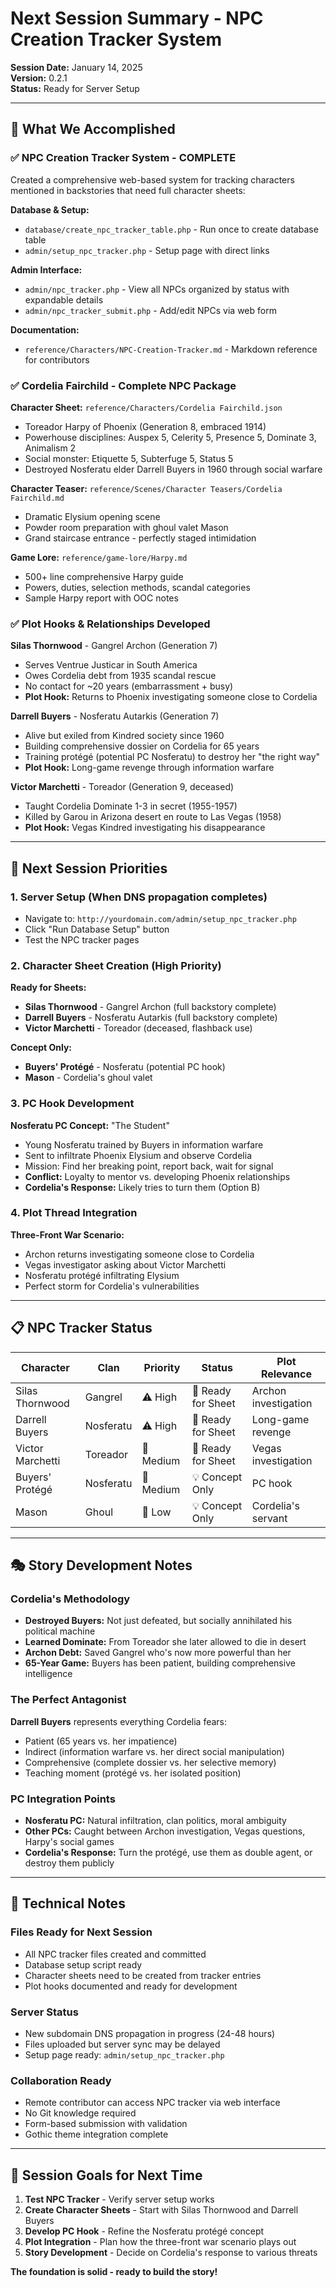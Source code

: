 # Next Session Summary - NPC Creation Tracker System
**Session Date:** January 14, 2025  
**Version:** 0.2.1  
**Status:** Ready for Server Setup

---

## 🎯 What We Accomplished

### ✅ NPC Creation Tracker System - COMPLETE
Created a comprehensive web-based system for tracking characters mentioned in backstories that need full character sheets:

**Database & Setup:**
- `database/create_npc_tracker_table.php` - Run once to create database table
- `admin/setup_npc_tracker.php` - Setup page with direct links

**Admin Interface:**
- `admin/npc_tracker.php` - View all NPCs organized by status with expandable details
- `admin/npc_tracker_submit.php` - Add/edit NPCs via web form

**Documentation:**
- `reference/Characters/NPC-Creation-Tracker.md` - Markdown reference for contributors

### ✅ Cordelia Fairchild - Complete NPC Package
**Character Sheet:** `reference/Characters/Cordelia Fairchild.json`
- Toreador Harpy of Phoenix (Generation 8, embraced 1914)
- Powerhouse disciplines: Auspex 5, Celerity 5, Presence 5, Dominate 3, Animalism 2
- Social monster: Etiquette 5, Subterfuge 5, Status 5
- Destroyed Nosferatu elder Darrell Buyers in 1960 through social warfare

**Character Teaser:** `reference/Scenes/Character Teasers/Cordelia Fairchild.md`
- Dramatic Elysium opening scene
- Powder room preparation with ghoul valet Mason
- Grand staircase entrance - perfectly staged intimidation

**Game Lore:** `reference/game-lore/Harpy.md`
- 500+ line comprehensive Harpy guide
- Powers, duties, selection methods, scandal categories
- Sample Harpy report with OOC notes

### ✅ Plot Hooks & Relationships Developed
**Silas Thornwood** - Gangrel Archon (Generation 7)
- Serves Ventrue Justicar in South America
- Owes Cordelia debt from 1935 scandal rescue
- No contact for ~20 years (embarrassment + busy)
- **Plot Hook:** Returns to Phoenix investigating someone close to Cordelia

**Darrell Buyers** - Nosferatu Autarkis (Generation 7)
- Alive but exiled from Kindred society since 1960
- Building comprehensive dossier on Cordelia for 65 years
- Training protégé (potential PC Nosferatu) to destroy her "the right way"
- **Plot Hook:** Long-game revenge through information warfare

**Victor Marchetti** - Toreador (Generation 9, deceased)
- Taught Cordelia Dominate 1-3 in secret (1955-1957)
- Killed by Garou in Arizona desert en route to Las Vegas (1958)
- **Plot Hook:** Vegas Kindred investigating his disappearance

---

## 🚀 Next Session Priorities

### 1. **Server Setup** (When DNS propagation completes)
- Navigate to: `http://yourdomain.com/admin/setup_npc_tracker.php`
- Click "Run Database Setup" button
- Test the NPC tracker pages

### 2. **Character Sheet Creation** (High Priority)
**Ready for Sheets:**
- **Silas Thornwood** - Gangrel Archon (full backstory complete)
- **Darrell Buyers** - Nosferatu Autarkis (full backstory complete)  
- **Victor Marchetti** - Toreador (deceased, flashback use)

**Concept Only:**
- **Buyers' Protégé** - Nosferatu (potential PC hook)
- **Mason** - Cordelia's ghoul valet

### 3. **PC Hook Development**
**Nosferatu PC Concept:** "The Student"
- Young Nosferatu trained by Buyers in information warfare
- Sent to infiltrate Phoenix Elysium and observe Cordelia
- Mission: Find her breaking point, report back, wait for signal
- **Conflict:** Loyalty to mentor vs. developing Phoenix relationships
- **Cordelia's Response:** Likely tries to turn them (Option B)

### 4. **Plot Thread Integration**
**Three-Front War Scenario:**
- Archon returns investigating someone close to Cordelia
- Vegas investigator asking about Victor Marchetti
- Nosferatu protégé infiltrating Elysium
- Perfect storm for Cordelia's vulnerabilities

---

## 📋 NPC Tracker Status

| Character | Clan | Priority | Status | Plot Relevance |
|-----------|------|----------|--------|----------------|
| Silas Thornwood | Gangrel | ⚠️ High | 📝 Ready for Sheet | Archon investigation |
| Darrell Buyers | Nosferatu | ⚠️ High | 📝 Ready for Sheet | Long-game revenge |
| Victor Marchetti | Toreador | 📌 Medium | 📝 Ready for Sheet | Vegas investigation |
| Buyers' Protégé | Nosferatu | 📌 Medium | 💡 Concept Only | PC hook |
| Mason | Ghoul | 📌 Low | 💡 Concept Only | Cordelia's servant |

---

## 🎭 Story Development Notes

### Cordelia's Methodology
- **Destroyed Buyers:** Not just defeated, but socially annihilated his political machine
- **Learned Dominate:** From Toreador she later allowed to die in desert
- **Archon Debt:** Saved Gangrel who's now more powerful than her
- **65-Year Game:** Buyers has been patient, building comprehensive intelligence

### The Perfect Antagonist
**Darrell Buyers** represents everything Cordelia fears:
- Patient (65 years vs. her impatience)
- Indirect (information warfare vs. her direct social manipulation)
- Comprehensive (complete dossier vs. her selective memory)
- Teaching moment (protégé vs. her isolated position)

### PC Integration Points
- **Nosferatu PC:** Natural infiltration, clan politics, moral ambiguity
- **Other PCs:** Caught between Archon investigation, Vegas questions, Harpy's social games
- **Cordelia's Response:** Turn the protégé, use them as double agent, or destroy them publicly

---

## 🔧 Technical Notes

### Files Ready for Next Session
- All NPC tracker files created and committed
- Database setup script ready
- Character sheets need to be created from tracker entries
- Plot hooks documented and ready for development

### Server Status
- New subdomain DNS propagation in progress (24-48 hours)
- Files uploaded but server sync may be delayed
- Setup page ready: `admin/setup_npc_tracker.php`

### Collaboration Ready
- Remote contributor can access NPC tracker via web interface
- No Git knowledge required
- Form-based submission with validation
- Gothic theme integration complete

---

## 🎯 Session Goals for Next Time

1. **Test NPC Tracker** - Verify server setup works
2. **Create Character Sheets** - Start with Silas Thornwood and Darrell Buyers
3. **Develop PC Hook** - Refine the Nosferatu protégé concept
4. **Plot Integration** - Plan how the three-front war scenario plays out
5. **Story Development** - Decide on Cordelia's response to various threats

**The foundation is solid - ready to build the story!**

